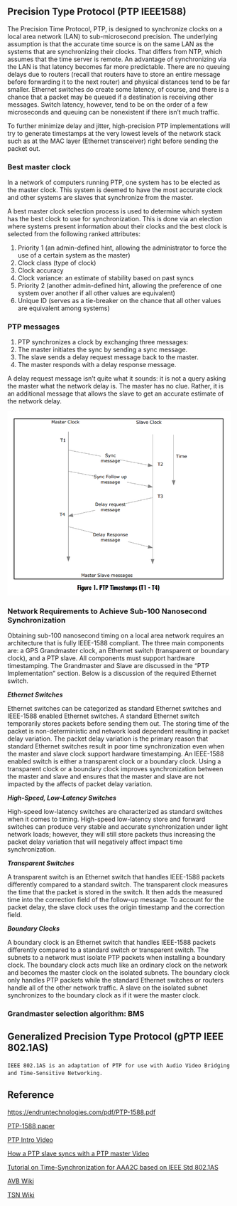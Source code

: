 ## Precision Type Protocol (PTP IEEE1588)

The Precision Time Protocol, PTP, is designed to synchronize clocks on a local area network (LAN) to sub-microsecond precision. The underlying assumption is that the accurate time source is on the same LAN as the systems that are synchronizing their clocks. That differs from NTP, which assumes that the time server is remote. An advantage of synchronizing via the LAN is that latency becomes far more predictable. There are no queuing delays due to routers (recall that routers have to store an entire message before forwarding it to the next router) and physical distances tend to be far smaller. Ethernet switches do create some latency, of course, and there is a chance that a packet may be queued if a destination is receiving other messages. Switch latency, however, tend to be on the order of a few microseconds and queuing can be nonexistent if there isn’t much traffic.

To further minimize delay and jitter, high-precision PTP implementations will try to generate timestamps at the very lowest levels of the network stack such as at the MAC layer (Ethernet transceiver) right before sending the packet out.

### Best master clock
In a network of computers running PTP, one system has to be elected as the master clock. This system is deemed to have the most accurate clock and other systems are slaves that synchronize from the master.

A best master clock selection process is used to determine which system has the best clock to use for synchronization. This is done via an election where systems present information about their clocks and the best clock is selected from the following ranked attributes:

1. Priority 1 (an admin-defined hint, allowing the administrator to force the use of a certain system as the master)
2. Clock class (type of clock)
3. Clock accuracy
4. Clock variance: an estimate of stability based on past syncs
5. Priority 2 (another admin-defined hint, allowing the preference of one system over another if all other values are equivalent)
6. Unique ID (serves as a tie-breaker on the chance that all other values are equivalent among systems)

### PTP messages
1. PTP synchronizes a clock by exchanging three messages:
2. The master initiates the sync by sending a sync message.
3. The slave sends a delay request message back to the master.
4. The master responds with a delay response message.

A delay request message isn’t quite what it sounds: it is not a query asking the master what the network delay is. The master has no clue. Rather, it is an additional message that allows the slave to get an accurate estimate of the network delay.

![PTP protocol](images/ptp.png)

### **Network Requirements to Achieve Sub-100 Nanosecond Synchronization**
Obtaining sub-100 nanosecond timing on a local area network requires an architecture that is fully IEEE-1588 compliant. The
three main components are: a GPS Grandmaster clock, an Ethernet switch (transparent or boundary clock), and a PTP slave. All
components must support hardware timestamping. The Grandmaster and Slave are discussed in the “PTP Implementation” section.
Below is a discussion of the required Ethernet switch.

***Ethernet Switches***

Ethernet switches can be categorized as standard Ethernet switches and IEEE-1588 enabled Ethernet switches. A standard Ethernet
switch temporarily stores packets before sending them out. The storing time of the packet is non-deterministic and network load
dependent resulting in packet delay variation. The packet delay variation is the primary reason that standard Ethernet switches
result in poor time synchronization even when the master and slave clock support hardware timestamping. An IEEE-1588 enabled
switch is either a transparent clock or a boundary clock. Using a transparent clock or a boundary clock improves synchronization
between the master and slave and ensures that the master and slave are not impacted by the affects of packet delay variation.

***High-Speed, Low-Latency Switches***

High-speed low-latency switches are characterized as standard switches when it comes to timing. High-speed low-latency store
and forward switches can produce very stable and accurate synchronization under light network loads; however, they will still store
packets thus increasing the packet delay variation that will negatively affect impact time synchronization.

***Transparent Switches***

A transparent switch is an Ethernet switch that handles IEEE-1588 packets differently compared to a standard switch. The transparent clock measures the time that the packet is stored in the switch. It then adds the measured time into the correction field of the
follow-up message. To account for the packet delay, the slave clock uses the origin timestamp and the correction field.

***Boundary Clocks***

A boundary clock is an Ethernet switch that handles IEEE-1588 packets differently compared to a standard switch or transparent
switch. The subnets to a network must isolate PTP packets when installing a boundary clock. The boundary clock acts much like an
ordinary clock on the network and becomes the master clock on the isolated subnets. The boundary clock only handles PTP packets
while the standard Ethernet switches or routers handle all of the other network traffic. A slave on the isolated subnet synchronizes
to the boundary clock as if it were the master clock.

### Grandmaster selection algorithm: BMS

## Generalized Precision Type Protocol (gPTP IEEE 802.1AS) 

```IEEE 802.1AS is an adaptation of PTP for use with Audio Video Bridging and Time-Sensitive Networking.```

## Reference

https://endruntechnologies.com/pdf/PTP-1588.pdf

[PTP-1588 paper](resources/PTP-1588.pdf)

[PTP Intro Video](https://www.youtube.com/watch?v=kJcmPg-qIFA&ab_channel=alantalkstech)

[How a PTP slave syncs with a PTP master Video](https://www.youtube.com/watch?v=Forh3XfD_Ec&ab_channel=DavidGessner)

[Tutorial on Time-Synchronization for
AAA2C based on
IEEE Std 802.1AS](https://avnu.org/wp-content/uploads/2014/05/AVnu-AAA2C_Tutorial-on-time-synchronization-for-AAA2C-based-on-IEEE-Std-802.1AS%E2%84%A2-2011_Kevin-Stanton-5.pdf)

[AVB Wiki](https://en.wikipedia.org/wiki/Audio_Video_Bridging)

[TSN Wiki](https://en.wikipedia.org/wiki/Time-Sensitive_Networking)

